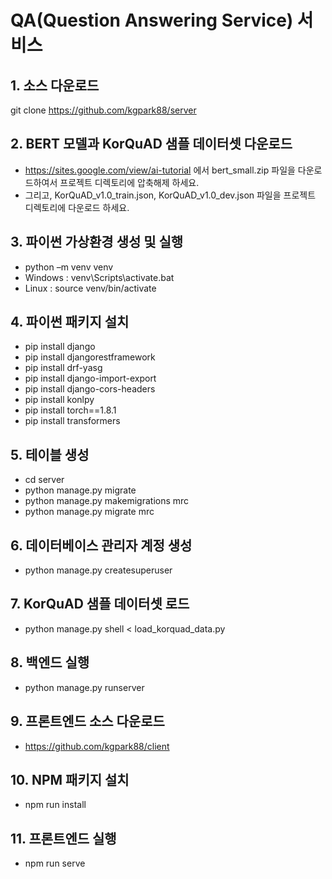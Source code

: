 # QA(Question Answering Service) 서비스 

## 1. 소스 다운로드
git clone https://github.com/kgpark88/server

## 2. BERT 모델과 KorQuAD 샘플 데이터셋 다운로드
- https://sites.google.com/view/ai-tutorial 에서 bert_small.zip 파일을 다운로드하여서 프로젝트 디렉토리에 압축해제 하세요.
- 그리고, KorQuAD_v1.0_train.json, KorQuAD_v1.0_dev.json 파일을 프로젝트 디렉토리에 다운로드 하세요.

## 3. 파이썬 가상환경 생성 및 실행
- python –m venv venv 
- Windows : venv\Scripts\activate.bat
- Linux : source venv/bin/activate

## 4. 파이썬 패키지 설치
- pip install django
- pip install djangorestframework
- pip install drf-yasg
- pip install django-import-export
- pip install django-cors-headers
- pip install konlpy
- pip install torch==1.8.1
- pip install transformers

## 5. 테이블 생성
- cd server
- python manage.py migrate
- python manage.py makemigrations mrc
- python manage.py migrate mrc

## 6. 데이터베이스 관리자 계정 생성
- python manage.py createsuperuser

## 7. KorQuAD 샘플 데이터셋 로드
- python manage.py shell < load_korquad_data.py

## 8. 백엔드 실행
- python manage.py runserver

## 9. 프론트엔드 소스 다운로드 
- https://github.com/kgpark88/client

## 10. NPM 패키지 설치 
- npm run install

## 11. 프론트엔드 실행
- npm run serve

